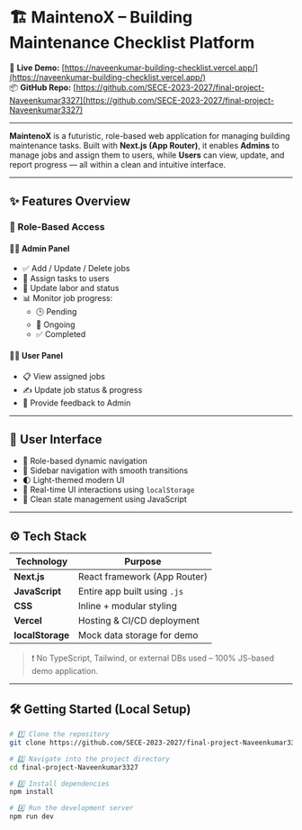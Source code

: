 # 🏗️ MaintenoX – Building Maintenance Checklist Platform

🚀 **Live Demo:** [https://naveenkumar-building-checklist.vercel.app/](https://naveenkumar-building-checklist.vercel.app/)  
📦 **GitHub Repo:** [https://github.com/SECE-2023-2027/final-project-Naveenkumar3327](https://github.com/SECE-2023-2027/final-project-Naveenkumar3327)

---

**MaintenoX** is a futuristic, role-based web application for managing building maintenance tasks. Built with **Next.js (App Router)**, it enables **Admins** to manage jobs and assign them to users, while **Users** can view, update, and report progress — all within a clean and intuitive interface.

---

## ✨ Features Overview

### 🔐 Role-Based Access

#### 👨‍💼 Admin Panel
- ✅ Add / Update / Delete jobs
- 👷 Assign tasks to users
- 🔁 Update labor and status
- 📊 Monitor job progress:
  - 🕒 Pending  
  - 🔁 Ongoing  
  - ✅ Completed

#### 👷‍♂️ User Panel
- 📋 View assigned jobs
- ✍️ Update job status & progress
- 💬 Provide feedback to Admin

---

## 💎 User Interface

- 🔄 Role-based dynamic navigation
- 🧭 Sidebar navigation with smooth transitions
- 🌓 Light-themed modern UI
- 🎯 Real-time UI interactions using `localStorage`
- 🧠 Clean state management using JavaScript

---

## ⚙️ Tech Stack

| Technology    | Purpose                         |
|---------------|----------------------------------|
| **Next.js**   | React framework (App Router)     |
| **JavaScript**| Entire app built using `.js`     |
| **CSS**       | Inline + modular styling         |
| **Vercel**    | Hosting & CI/CD deployment       |
| **localStorage** | Mock data storage for demo    |

> ❗ No TypeScript, Tailwind, or external DBs used – 100% JS-based demo application.

---

## 🛠️ Getting Started (Local Setup)

```bash
# 1️⃣ Clone the repository
git clone https://github.com/SECE-2023-2027/final-project-Naveenkumar3327.git

# 2️⃣ Navigate into the project directory
cd final-project-Naveenkumar3327

# 3️⃣ Install dependencies
npm install

# 4️⃣ Run the development server
npm run dev
